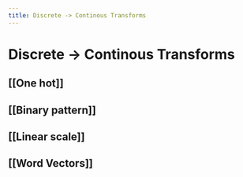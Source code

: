 ```yaml
---
title: Discrete -> Continous Transforms
---
```


# Discrete -> Continous Transforms

## [[One hot]]

## [[Binary pattern]]

## [[Linear scale]]

## [[Word Vectors]]
























































































